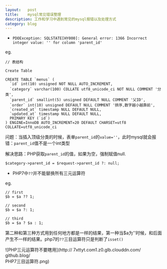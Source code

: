 ```yaml
---
layout:   post
title:    mysql常见错误整理
description: 工作和学习中遇到常见的mysql报错以及处理方式
category: blog
---
```


- `PDOException: SQLSTATE[HY000]: General error: 1366 Incorrect integer value: '' for column 'parent_id'`

eg.

```
// 表结构

Create Table

CREATE TABLE `menus` (
  `id` int(10) unsigned NOT NULL AUTO_INCREMENT,
  `category` varchar(100) COLLATE utf8_unicode_ci NOT NULL COMMENT '分类',
  `parent_id` smallint(5) unsigned DEFAULT NULL COMMENT '父ID',
  `order` int(10) unsigned DEFAULT NULL COMMENT '排序,数字越小越靠前',
  `created_at` timestamp NULL DEFAULT NULL,
  `updated_at` timestamp NULL DEFAULT NULL,
  PRIMARY KEY (`id`)
) ENGINE=InnoDB AUTO_INCREMENT=20 DEFAULT CHARSET=utf8 COLLATE=utf8_unicode_ci

```

问题：当插入顶级分类的时候，表单`parent_id`的`value=''`，此时mysql就会报错：`parent_id`值不是一个int类型

解决思路：PHP获取`parent_id`的值，如果为空，强制赋值null.

```
$category->parent_id = $request->parent_id ?: null;
```

- PHP7中`??`并不能替换所有三元运算符

eg.

```
// first
$b = $a ?? 1;

// second
$b = $a ?: 1;

// third
$b = $a ? $a : 1;
```

第二种和第三种方式用到任何地方都是一样的结果，第一种当$a为''时候，和后面产生不一样的结果。php7的`??`三目运算符只是判断了`isset()`

![PHP三元运算符不要瞎用](http://
7xttyt.com1.z0.glb.clouddn.com/
github.blog/    
PHP7三目运算符.png)

